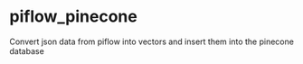 # piflow_pinecone

Convert json data from piflow into vectors and insert them into the pinecone database
